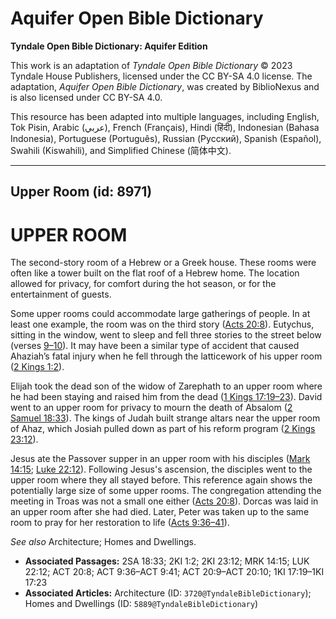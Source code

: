 # Aquifer Open Bible Dictionary

**Tyndale Open Bible Dictionary: Aquifer Edition**

This work is an adaptation of *Tyndale Open Bible Dictionary* © 2023 Tyndale House Publishers, licensed under the CC BY\-SA 4\.0 license. The adaptation, *Aquifer Open Bible Dictionary*, was created by BiblioNexus and is also licensed under CC BY\-SA 4\.0\.

This resource has been adapted into multiple languages, including English, Tok Pisin, Arabic (عربي), French (Français), Hindi (हिंदी), Indonesian (Bahasa Indonesia), Portuguese (Português), Russian (Русский), Spanish (Español), Swahili (Kiswahili), and Simplified Chinese (简体中文).



--------------------------------

## Upper Room (id: 8971)

UPPER ROOM
==========

The second\-story room of a Hebrew or a Greek house. These rooms were often like a tower built on the flat roof of a Hebrew home. The location allowed for privacy, for comfort during the hot season, or for the entertainment of guests. 

Some upper rooms could accommodate large gatherings of people. In at least one example, the room was on the third story ([Acts 20:8](https://ref.ly/Acts20:8)). Eutychus, sitting in the window, went to sleep and fell three stories to the street below (verses [9–10](https://ref.ly/Acts20:9-Acts20:10)). It may have been a similar type of accident that caused Ahaziah’s fatal injury when he fell through the latticework of his upper room ([2 Kings 1:2](https://ref.ly/2Kgs1:2)).

Elijah took the dead son of the widow of Zarephath to an upper room where he had been staying and raised him from the dead ([1 Kings 17:19–23](https://ref.ly/1Kgs17:19-1Kgs17:23)). David went to an upper room for privacy to mourn the death of Absalom ([2 Samuel 18:33](https://ref.ly/2Sam18:33)). The kings of Judah built strange altars near the upper room of Ahaz, which Josiah pulled down as part of his reform program ([2 Kings 23:12](https://ref.ly/2Kgs23:12)).

Jesus ate the Passover supper in an upper room with his disciples ([Mark 14:15](https://ref.ly/Mark14:15); [Luke 22:12](https://ref.ly/Luke22:12)). Following Jesus's ascension, the disciples went to the upper room where they all stayed before. This reference again shows the potentially large size of some upper rooms. The congregation attending the meeting in Troas was not a small one either ([Acts 20:8](https://ref.ly/Acts20:8)). Dorcas was laid in an upper room after she had died. Later, Peter was taken up to the same room to pray for her restoration to life ([Acts 9:36–41](https://ref.ly/Acts9:36-Acts9:41)).

*See also* Architecture; Homes and Dwellings.

* **Associated Passages:** 2SA 18:33; 2KI 1:2; 2KI 23:12; MRK 14:15; LUK 22:12; ACT 20:8; ACT 9:36–ACT 9:41; ACT 20:9–ACT 20:10; 1KI 17:19–1KI 17:23
* **Associated Articles:** Architecture (ID: `3720@TyndaleBibleDictionary`); Homes and Dwellings (ID: `5889@TyndaleBibleDictionary`)

